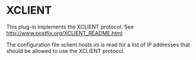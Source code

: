 XCLIENT
=======

This plug-in implements the XCLIENT protocol.
See http://www.postfix.org/XCLIENT_README.html

The configuration file xclient.hosts.ini is read for a list of IP addresses
that should be allowed to use the XCLIENT protocol.
